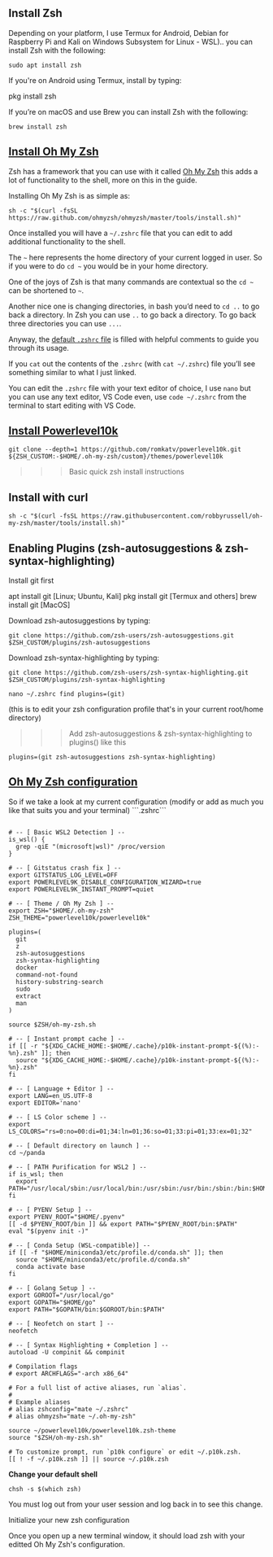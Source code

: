 


## Install Zsh</a></h2>
<p>Depending on your platform, I use Termux for Android, Debian for Raspberry Pi and Kali on Windows Subsystem for Linux - WSL).. you can install Zsh with the following:</p>
<pre class="language-bash"><!-- HTML_TAG_START --><code class="language-bash"><span class="token function">sudo</span> <span class="token function">apt</span> <span class="token function">install</span> <span class="token function">zsh</span></code><!-- HTML_TAG_END --></pre>


<p> If you're on Android using Termux, install by typing:</p>pkg install zsh

<p>If you’re on macOS and use Brew you can install Zsh with the
following:</p>
<pre class="language-bash"><!-- HTML_TAG_START --><code class="language-bash">brew <span class="token function">install</span> <span class="token function">zsh</span></code><!-- HTML_TAG_END --></pre>

<h2 id="install-oh-my-zsh"><a href="#install-oh-my-zsh">Install Oh My Zsh</a></h2>
<p>Zsh has a framework that you can use with it called <a href="https://ohmyz.sh/" rel="noopener noreferrer" target="_blank">Oh My Zsh</a> this
adds a lot of functionality to the shell, more on this in the guide.</p>
<p>Installing Oh My Zsh is as simple as:</p>
<pre class="language-bash"><!-- HTML_TAG_START --><code class="language-bash"><span class="token function">sh</span> <span class="token parameter variable">-c</span> <span class="token string">"<span class="token variable"><span class="token variable">$(</span><span class="token function">curl</span> <span class="token parameter variable">-fsSL</span> https://raw.github.com/ohmyzsh/ohmyzsh/master/tools/install.sh<span class="token variable">)</span></span>"</span></code><!-- HTML_TAG_END --></pre>
<p>Once installed you will have a <code>~/.zshrc</code> file that you can edit to
add additional functionality to the shell.</p>
<p>The <code>~</code> here represents the home directory of your current logged in
user. So if you were to do <code>cd ~</code> you would be in your home directory.</p>
<p>One of the joys of Zsh is that many commands are contextual so the
<code>cd ~</code> can be shortened to <code>~</code>.</p>
<p>Another nice one is changing directories, in bash you’d need to
<code>cd ..</code> to go back a directory. In Zsh you can use <code>..</code> to go back a
directory. To go back three directories you can use <code>...</code>.</p>
<p>Anyway, the <a href="https://github.com/ohmyzsh/ohmyzsh/blob/master/templates/zshrc.zsh-template" rel="noopener noreferrer" target="_blank">default <code>.zshrc</code> file</a> is filled with helpful comments to
guide you through its usage.</p>
<p>If you <code>cat</code> out the contents of the <code>.zshrc</code> (with <code>cat ~/.zshrc</code>)
file you’ll see something similar to what I just linked.</p>
<p>You can edit the <code>.zshrc</code> file with your text editor of choice, I use
<code>nano</code> but you can use any text editor, VS Code even, use
<code>code ~/.zshrc</code> from the terminal to start editing with VS Code.</p>

## [Install Powerlevel10k](https://github.com/romkatv/powerlevel10k) 

```
git clone --depth=1 https://github.com/romkatv/powerlevel10k.git ${ZSH_CUSTOM:-$HOME/.oh-my-zsh/custom}/themes/powerlevel10k
```

>>> Basic quick zsh install instructions 

## Install with curl

```sh -c "$(curl -fsSL https://raw.githubusercontent.com/robbyrussell/oh-my-zsh/master/tools/install.sh)"```

## Enabling Plugins (zsh-autosuggestions & zsh-syntax-highlighting)

Install git first

apt install git [Linux; Ubuntu, Kali]
pkg install git [Termux and others]
brew install git [MacOS]

Download zsh-autosuggestions by typing:

```git clone https://github.com/zsh-users/zsh-autosuggestions.git $ZSH_CUSTOM/plugins/zsh-autosuggestions```

Download zsh-syntax-highlighting by typing:

```git clone https://github.com/zsh-users/zsh-syntax-highlighting.git $ZSH_CUSTOM/plugins/zsh-syntax-highlighting```

```nano ~/.zshrc find plugins=(git)``` 

(this is to edit your zsh configuration profile that's in your current root/home directory)

>>> Add zsh-autosuggestions & zsh-syntax-highlighting to plugins() like this

```plugins=(git zsh-autosuggestions zsh-syntax-highlighting)```


<h2 id="oh-my-zsh-configuration"><a href="#oh-my-zsh-configuration">Oh My Zsh configuration</a></h2>
<p>So if we take a look at my current configuration (modify or add as much you like that suits you and your terminal) ```.zshrc```

```

# -- [ Basic WSL2 Detection ] --
is_wsl() {
  grep -qiE "(microsoft|wsl)" /proc/version
}

# -- [ Gitstatus crash fix ] --
export GITSTATUS_LOG_LEVEL=OFF
export POWERLEVEL9K_DISABLE_CONFIGURATION_WIZARD=true
export POWERLEVEL9K_INSTANT_PROMPT=quiet

# -- [ Theme / Oh My Zsh ] --
export ZSH="$HOME/.oh-my-zsh"
ZSH_THEME="powerlevel10k/powerlevel10k"

plugins=(
  git
  z
  zsh-autosuggestions
  zsh-syntax-highlighting
  docker
  command-not-found
  history-substring-search
  sudo
  extract
  man
)

source $ZSH/oh-my-zsh.sh

# -- [ Instant prompt cache ] --
if [[ -r "${XDG_CACHE_HOME:-$HOME/.cache}/p10k-instant-prompt-${(%):-%n}.zsh" ]]; then
  source "${XDG_CACHE_HOME:-$HOME/.cache}/p10k-instant-prompt-${(%):-%n}.zsh"
fi

# -- [ Language + Editor ] --
export LANG=en_US.UTF-8
export EDITOR='nano'

# -- [ LS Color scheme ] --
export LS_COLORS="rs=0:no=00:di=01;34:ln=01;36:so=01;33:pi=01;33:ex=01;32"

# -- [ Default directory on launch ] --
cd ~/panda

# -- [ PATH Purification for WSL2 ] --
if is_wsl; then
  export PATH="/usr/local/sbin:/usr/local/bin:/usr/sbin:/usr/bin:/sbin:/bin:$HOME/.local/bin:$HOME/bin"
fi

# -- [ PYENV Setup ] --
export PYENV_ROOT="$HOME/.pyenv"
[[ -d $PYENV_ROOT/bin ]] && export PATH="$PYENV_ROOT/bin:$PATH"
eval "$(pyenv init -)"

# -- [ Conda Setup (WSL-compatible)] --
if [[ -f "$HOME/miniconda3/etc/profile.d/conda.sh" ]]; then
  source "$HOME/miniconda3/etc/profile.d/conda.sh"
  conda activate base
fi

# -- [ Golang Setup ] --
export GOROOT="/usr/local/go"
export GOPATH="$HOME/go"
export PATH="$GOPATH/bin:$GOROOT/bin:$PATH"

# -- [ Neofetch on start ] --
neofetch

# -- [ Syntax Highlighting + Completion ] --
autoload -U compinit && compinit

# Compilation flags
# export ARCHFLAGS="-arch x86_64"

# For a full list of active aliases, run `alias`.
#
# Example aliases
# alias zshconfig="mate ~/.zshrc"
# alias ohmyzsh="mate ~/.oh-my-zsh"

source ~/powerlevel10k/powerlevel10k.zsh-theme
source "$ZSH/oh-my-zsh.sh"

# To customize prompt, run `p10k configure` or edit ~/.p10k.zsh.
[[ ! -f ~/.p10k.zsh ]] || source ~/.p10k.zsh
```

**Change your default shell**

```
chsh -s $(which zsh)
```

You must log out from your user session and log back in to see this change.

Initialize your new zsh configuration

Once you open up a new terminal window, it should load zsh with your editted Oh My Zsh's configuration.
